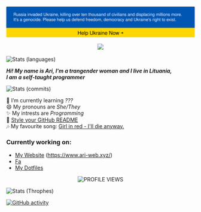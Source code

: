 [![#StandWithUkraine](https://raw.githubusercontent.com/vshymanskyy/StandWithUkraine/main/banner2-direct.svg)](https://vshymanskyy.github.io/StandWithUkraine/)

<p align="center">
  <img src="https://github-readme-streak-stats.herokuapp.com?user=TruncatedDinosour&theme=dark&hide_border=true&background=22272E">
</p>

![Stats (languages)](https://github-readme-stats.vercel.app/api/top-langs/?username=TruncatedDinosour&layout=compact&theme=gruvbox&hide_border=true&exclude_repo=dino-kernel)

***Hi! My name is Ari, I'm a trangender woman and I live in Lituania,<br/>
I am a self-taught programmer***

![Stats (commits)](https://github-readme-stats-sabesansathananthan.vercel.app/api?username=TruncatedDinosour&show_icons=true&hide_border=true&theme=gruvbox&exclude_repo=dino-kernel)

🌱 I’m currently learning *???* <br/>
😄 My pronouns are *She/They* <br/>
✨ My intrests are *Programming* <br/>
🔭 [Style your GitHub README](https://github.com/anuraghazra/github-readme-stats/) <br/>
🎶 My favourite song: [Girl in red - I'll die anyway.](https://www.youtube.com/watch?v=8MMa35B3HT8)

### Currently working on:<br/>
- [My Website](https://github.com/TruncatedDinosour/website) (https://www.ari-web.xyz/)
- [Fa](https://github.com/TruncatedDinosour/fa)
- [My Dotfiles](https://github.com/TruncatedDinosour/dotfiles-cleaned)

<p align="center"><img src="https://komarev.com/ghpvc/?username=TruncatedDinosour&label=Profile%20views&color=282828&style=flat" alt="PROFILE VIEWS"/></p>

![Stats (Throphes)](https://github-profile-trophy.vercel.app/?username=TruncatedDinosour&theme=gruvbox&margin-w=10&margin-h=15&column=8&exclude_repo=dino-kernel)

<p align="center">

  [![GitHub activity](https://activity-graph.herokuapp.com/graph?username=TruncatedDinosour&theme=gruvbox)](https://github.com/ashutosh00710/github-readme-activity-graph)

</p>

